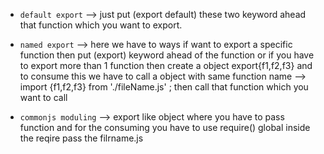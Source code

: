 - `default export` --> just put (export default) these two keyword ahead that function which you want to export.

- `named export` -->  here we have to ways if want to export a specific function then put  (export) keyword ahead of the function or if you have to export more than 1 function then create a object export{f1,f2,f3} and to consume this we have to call a object with same function name -->    import {f1,f2,f3} from './fileName.js' ; then call that function which you want to call

- `commonjs moduling` --> export like object where you have to pass function and for the consuming you have to use require() global inside the reqire pass the filrname.js
